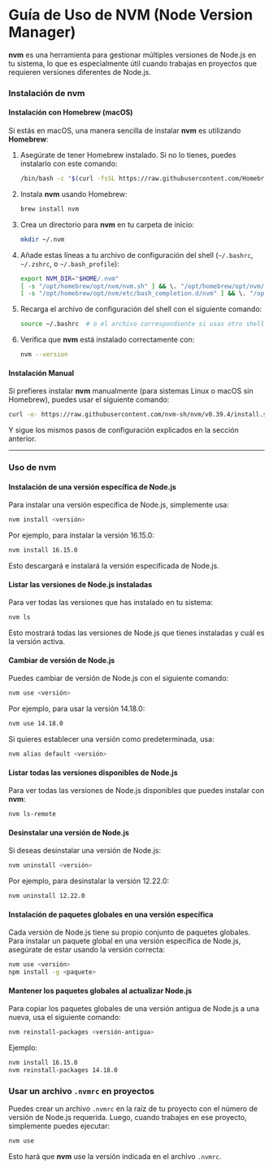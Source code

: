 # Guía de Uso de NVM (Node Version Manager)

**nvm** es una herramienta para gestionar múltiples versiones de Node.js en tu sistema, lo que es especialmente útil cuando trabajas en proyectos que requieren versiones diferentes de Node.js.

### Instalación de **nvm**

#### Instalación con **Homebrew** (macOS)

Si estás en macOS, una manera sencilla de instalar **nvm** es utilizando **Homebrew**:

1. Asegúrate de tener Homebrew instalado. Si no lo tienes, puedes instalarlo con este comando:
   ```bash
   /bin/bash -c "$(curl -fsSL https://raw.githubusercontent.com/Homebrew/install/HEAD/install.sh)"
   ```

2. Instala **nvm** usando Homebrew:

   ```bash
   brew install nvm
   ```

3. Crea un directorio para **nvm** en tu carpeta de inicio:

   ```bash
   mkdir ~/.nvm
   ```

4. Añade estas líneas a tu archivo de configuración del shell (`~/.bashrc`, `~/.zshrc`, o `~/.bash_profile`):

   ```bash
   export NVM_DIR="$HOME/.nvm"
   [ -s "/opt/homebrew/opt/nvm/nvm.sh" ] && \. "/opt/homebrew/opt/nvm/nvm.sh" # This loads nvm
   [ -s "/opt/homebrew/opt/nvm/etc/bash_completion.d/nvm" ] && \. "/opt/homebrew/opt/nvm/etc/bash_completion.d/nvm"  # This loads nvm bash_completion
   ```

5. Recarga el archivo de configuración del shell con el siguiente comando:

   ```bash
   source ~/.bashrc  # o el archivo correspondiente si usas otro shell
   ```

6. Verifica que **nvm** está instalado correctamente con:

   ```bash
   nvm --version
   ```

#### Instalación Manual

Si prefieres instalar **nvm** manualmente (para sistemas Linux o macOS sin Homebrew), puedes usar el siguiente comando:

```bash
curl -o- https://raw.githubusercontent.com/nvm-sh/nvm/v0.39.4/install.sh | bash
```

Y sigue los mismos pasos de configuración explicados en la sección anterior.

---

### Uso de **nvm**

#### Instalación de una versión específica de Node.js

Para instalar una versión específica de Node.js, simplemente usa:

```bash
nvm install <versión>
```

Por ejemplo, para instalar la versión 16.15.0:

```bash
nvm install 16.15.0
```

Esto descargará e instalará la versión especificada de Node.js.

#### Listar las versiones de Node.js instaladas

Para ver todas las versiones que has instalado en tu sistema:

```bash
nvm ls
```

Esto mostrará todas las versiones de Node.js que tienes instaladas y cuál es la versión activa.

#### Cambiar de versión de Node.js

Puedes cambiar de versión de Node.js con el siguiente comando:

```bash
nvm use <versión>
```

Por ejemplo, para usar la versión 14.18.0:

```bash
nvm use 14.18.0
```

Si quieres establecer una versión como predeterminada, usa:

```bash
nvm alias default <versión>
```

#### Listar todas las versiones disponibles de Node.js

Para ver todas las versiones de Node.js disponibles que puedes instalar con **nvm**:

```bash
nvm ls-remote
```

#### Desinstalar una versión de Node.js

Si deseas desinstalar una versión de Node.js:

```bash
nvm uninstall <versión>
```

Por ejemplo, para desinstalar la versión 12.22.0:

```bash
nvm uninstall 12.22.0
```

#### Instalación de paquetes globales en una versión específica

Cada versión de Node.js tiene su propio conjunto de paquetes globales. Para instalar un paquete global en una versión específica de Node.js, asegúrate de estar usando la versión correcta:

```bash
nvm use <versión>
npm install -g <paquete>
```

#### Mantener los paquetes globales al actualizar Node.js

Para copiar los paquetes globales de una versión antigua de Node.js a una nueva, usa el siguiente comando:

```bash
nvm reinstall-packages <versión-antigua>
```

Ejemplo:

```bash
nvm install 16.15.0
nvm reinstall-packages 14.18.0
```

### Usar un archivo `.nvmrc` en proyectos

Puedes crear un archivo `.nvmrc` en la raíz de tu proyecto con el número de versión de Node.js requerida. Luego, cuando trabajes en ese proyecto, simplemente puedes ejecutar:

```bash
nvm use
```

Esto hará que **nvm** use la versión indicada en el archivo `.nvmrc`.